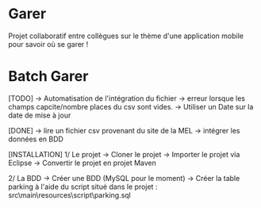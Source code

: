 # Garer
Projet collaboratif entre collègues sur le thème d'une application mobile pour savoir où se garer !


# Batch Garer
[TODO]
 -> Automatisation de l'intégration du fichier
 -> erreur lorsque les champs capcite/nombre places du csv sont vides.
 -> Utiliser un Date sur la date de mise à jour


[DONE]
-> lire un fichier csv provenant du site de la MEL
-> intégrer les données en BDD


[INSTALLATION]
1/ Le projet
-> Cloner le projet
-> Importer le projet via Eclipse
-> Convertir le projet en projet Maven

2/ La BDD
-> Créer une BDD (MySQL pour le moment)
-> Créer la table parking à l'aide du script situé dans le projet : src\main\resources\script\parking.sql
